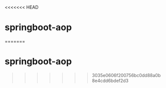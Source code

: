 <<<<<<< HEAD
# springboot-aop
=======
# springboot-aop
>>>>>>> 3035e0606f200756bc0dd88a0b8e4cdd6bdef2d3
